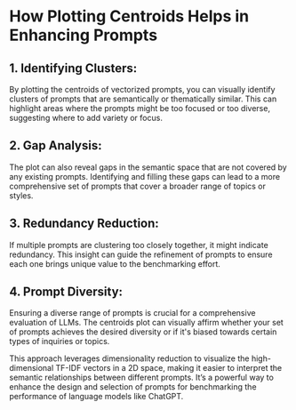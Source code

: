 # How Plotting Centroids Helps in Enhancing Prompts
## 1. Identifying Clusters: 
By plotting the centroids of vectorized prompts, you can visually identify clusters of prompts that are semantically or thematically similar. This can highlight areas where the prompts might be too focused or too diverse, suggesting where to add variety or focus.

## 2. Gap Analysis: 
The plot can also reveal gaps in the semantic space that are not covered by any existing prompts. Identifying and filling these gaps can lead to a more comprehensive set of prompts that cover a broader range of topics or styles.

## 3. Redundancy Reduction: 
If multiple prompts are clustering too closely together, it might indicate redundancy. This insight can guide the refinement of prompts to ensure each one brings unique value to the benchmarking effort.

## 4. Prompt Diversity: 
Ensuring a diverse range of prompts is crucial for a comprehensive evaluation of LLMs. The centroids plot can visually affirm whether your set of prompts achieves the desired diversity or if it's biased towards certain types of inquiries or topics.

This approach leverages dimensionality reduction to visualize the high-dimensional TF-IDF vectors in a 2D space, making it easier to interpret the semantic relationships between different prompts. It’s a powerful way to enhance the design and selection of prompts for benchmarking the performance of language models like ChatGPT.